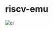 # riscv-emu

[![ci](https://github.com/shiychi/riscv-emu/actions/workflows/ci.yml/badge.svg)](https://github.com/shiychi/riscv-emu/actions/workflows/ci.yml)
